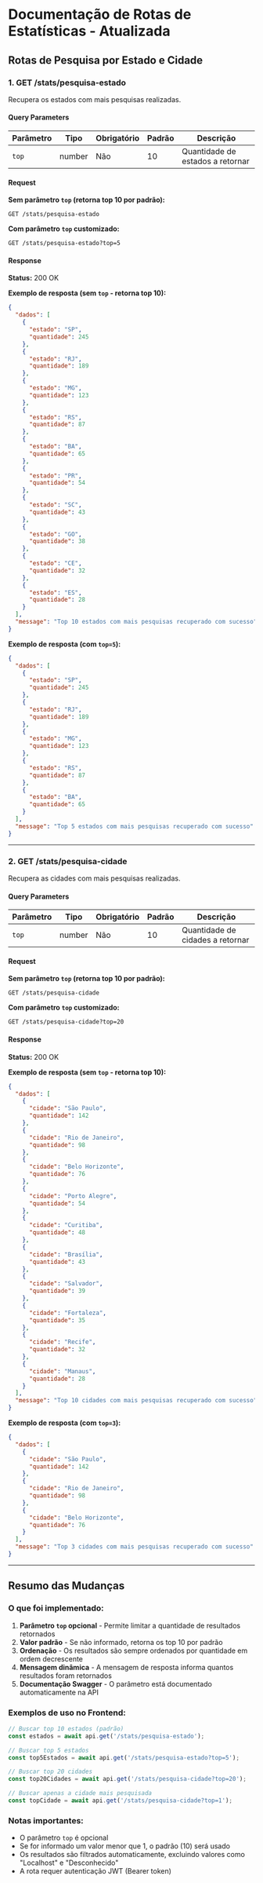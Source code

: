 # Documentação de Rotas de Estatísticas - Atualizada

## Rotas de Pesquisa por Estado e Cidade

### 1. GET /stats/pesquisa-estado

Recupera os estados com mais pesquisas realizadas.

#### Query Parameters

| Parâmetro | Tipo | Obrigatório | Padrão | Descrição |
|-----------|------|-------------|--------|-----------|
| `top` | number | Não | 10 | Quantidade de estados a retornar |

#### Request

**Sem parâmetro `top` (retorna top 10 por padrão):**
```
GET /stats/pesquisa-estado
```

**Com parâmetro `top` customizado:**
```
GET /stats/pesquisa-estado?top=5
```

#### Response

**Status:** 200 OK

**Exemplo de resposta (sem `top` - retorna top 10):**
```json
{
  "dados": [
    {
      "estado": "SP",
      "quantidade": 245
    },
    {
      "estado": "RJ",
      "quantidade": 189
    },
    {
      "estado": "MG",
      "quantidade": 123
    },
    {
      "estado": "RS",
      "quantidade": 87
    },
    {
      "estado": "BA",
      "quantidade": 65
    },
    {
      "estado": "PR",
      "quantidade": 54
    },
    {
      "estado": "SC",
      "quantidade": 43
    },
    {
      "estado": "GO",
      "quantidade": 38
    },
    {
      "estado": "CE",
      "quantidade": 32
    },
    {
      "estado": "ES",
      "quantidade": 28
    }
  ],
  "message": "Top 10 estados com mais pesquisas recuperado com sucesso"
}
```

**Exemplo de resposta (com `top=5`):**
```json
{
  "dados": [
    {
      "estado": "SP",
      "quantidade": 245
    },
    {
      "estado": "RJ",
      "quantidade": 189
    },
    {
      "estado": "MG",
      "quantidade": 123
    },
    {
      "estado": "RS",
      "quantidade": 87
    },
    {
      "estado": "BA",
      "quantidade": 65
    }
  ],
  "message": "Top 5 estados com mais pesquisas recuperado com sucesso"
}
```

---

### 2. GET /stats/pesquisa-cidade

Recupera as cidades com mais pesquisas realizadas.

#### Query Parameters

| Parâmetro | Tipo | Obrigatório | Padrão | Descrição |
|-----------|------|-------------|--------|-----------|
| `top` | number | Não | 10 | Quantidade de cidades a retornar |

#### Request

**Sem parâmetro `top` (retorna top 10 por padrão):**
```
GET /stats/pesquisa-cidade
```

**Com parâmetro `top` customizado:**
```
GET /stats/pesquisa-cidade?top=20
```

#### Response

**Status:** 200 OK

**Exemplo de resposta (sem `top` - retorna top 10):**
```json
{
  "dados": [
    {
      "cidade": "São Paulo",
      "quantidade": 142
    },
    {
      "cidade": "Rio de Janeiro",
      "quantidade": 98
    },
    {
      "cidade": "Belo Horizonte",
      "quantidade": 76
    },
    {
      "cidade": "Porto Alegre",
      "quantidade": 54
    },
    {
      "cidade": "Curitiba",
      "quantidade": 48
    },
    {
      "cidade": "Brasília",
      "quantidade": 43
    },
    {
      "cidade": "Salvador",
      "quantidade": 39
    },
    {
      "cidade": "Fortaleza",
      "quantidade": 35
    },
    {
      "cidade": "Recife",
      "quantidade": 32
    },
    {
      "cidade": "Manaus",
      "quantidade": 28
    }
  ],
  "message": "Top 10 cidades com mais pesquisas recuperado com sucesso"
}
```

**Exemplo de resposta (com `top=3`):**
```json
{
  "dados": [
    {
      "cidade": "São Paulo",
      "quantidade": 142
    },
    {
      "cidade": "Rio de Janeiro",
      "quantidade": 98
    },
    {
      "cidade": "Belo Horizonte",
      "quantidade": 76
    }
  ],
  "message": "Top 3 cidades com mais pesquisas recuperado com sucesso"
}
```

---

## Resumo das Mudanças

### O que foi implementado:

1. **Parâmetro `top` opcional** - Permite limitar a quantidade de resultados retornados
2. **Valor padrão** - Se não informado, retorna os top 10 por padrão
3. **Ordenação** - Os resultados são sempre ordenados por quantidade em ordem decrescente
4. **Mensagem dinâmica** - A mensagem de resposta informa quantos resultados foram retornados
5. **Documentação Swagger** - O parâmetro está documentado automaticamente na API

### Exemplos de uso no Frontend:

```typescript
// Buscar top 10 estados (padrão)
const estados = await api.get('/stats/pesquisa-estado');

// Buscar top 5 estados
const top5Estados = await api.get('/stats/pesquisa-estado?top=5');

// Buscar top 20 cidades
const top20Cidades = await api.get('/stats/pesquisa-cidade?top=20');

// Buscar apenas a cidade mais pesquisada
const topCidade = await api.get('/stats/pesquisa-cidade?top=1');
```

### Notas importantes:

- O parâmetro `top` é opcional
- Se for informado um valor menor que 1, o padrão (10) será usado
- Os resultados são filtrados automaticamente, excluindo valores como "Localhost" e "Desconhecido"
- A rota requer autenticação JWT (Bearer token)

